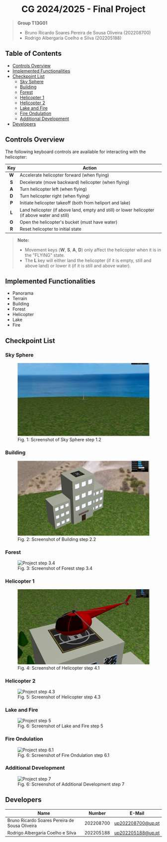 <h1 align="center"> CG 2024/2025 - Final Project</h1>

> **Group T13G01**  
> - Bruno Ricardo Soares Pereira de Sousa Oliveira (202208700)  
> - Rodrigo Albergaria Coelho e Silva (202205188)

<h2>Table of Contents</h2>

- [Controls Overview](#controls-overview)
- [Implemented Functionalities](#implemented-functionalities)
- [Checkpoint List](#checkpoint-list)
  - [Sky Sphere](#sky-sphere)
  - [Building](#building)
  - [Forest](#forest)
  - [Helicopter 1](#helicopter-1)
  - [Helicopter 2](#helicopter-2)
  - [Lake and Fire](#lake-and-fire)
  - [Fire Ondulation](#fire-ondulation)
  - [Additional Development](#additional-development)
- [Developers](#developers)

## Controls Overview

The following keyboard controls are available for interacting with the helicopter:

|  Key  | Action                                                                                          |
| :---: | ----------------------------------------------------------------------------------------------- |
| **W** | Accelerate helicopter forward (when flying)                                                     |
| **S** | Decelerate (move backward) helicopter (when flying)                                             |
| **A** | Turn helicopter left (when flying)                                                              |
| **D** | Turn helicopter right (when flying)                                                             |
| **P** | Initiate helicopter takeoff (both from heliport and lake)                                       |
| **L** | Land helicopter (if above land, empty and still) or lower helicopter (if above water and still) |
| **O** | Open the helicopter's bucket (must have water)                                                  |
| **R** | Reset helicopter to initial state                                                               |

> **Note:**  
> - Movement keys (**W**, **S**, **A**, **D**) only affect the helicopter when it is in the "FLYING" state.
> - The **L** key will either land the helicopter (if it is empty, still and above land) or lower it (if it is still and above water).

## Implemented Functionalities

- Panorama
- Terrain
- Building
- Forest
- Helicopter
- Lake
- Fire

## Checkpoint List

### Sky Sphere

<figure>
    <img src="./screenshots/project-t13g01-1.png" alt="Project step 1.2">
    <figcaption>Fig. 1: Screenshot of Sky Sphere step 1.2</figcaption>
</figure>

### Building

<figure>
    <img src="./screenshots/project-t13g01-2.png" alt="Project step 2.2">
    <figcaption>Fig. 2: Screenshot of Building step 2.2</figcaption>
</figure>

### Forest

<figure>
    <img src="./screenshots/project-t13g01-3.png" alt="Project step 3.4">
    <figcaption>Fig. 3: Screenshot of Forest step 3.4</figcaption>
</figure>

### Helicopter 1

<figure>
    <img src="./screenshots/project-t13g01-4.png" alt="Project step 4.1">
    <figcaption>Fig. 4: Screenshot of Helicopter step 4.1</figcaption>
</figure>

### Helicopter 2

<figure>
    <img src="./screenshots/project-t13g01-5.png" alt="Project step 4.3">
    <figcaption>Fig. 5: Screenshot of Helicopter step 4.3</figcaption>
</figure>

### Lake and Fire

<figure>
    <img src="./screenshots/project-t13g01-6.png" alt="Project step 5">
    <figcaption>Fig. 6: Screenshot of Lake and Fire step 5</figcaption>
</figure>

### Fire Ondulation

<figure>
    <img src="./screenshots/project-t13g01-7.png" alt="Project step 6.1">
    <figcaption>Fig. 6: Screenshot of Fire Ondulation step 6.1</figcaption>
</figure>

### Additional Development

<figure>
    <img src="./screenshots/project-t13g01-8.png" alt="Project step 7">
    <figcaption>Fig. 6: Screenshot of Additional Development step 7</figcaption>
</figure>

## Developers

| Name                                           | Number    | E-Mail            |
| ---------------------------------------------- | --------- | ----------------- |
| Bruno Ricardo Soares Pereira de Sousa Oliveira | 202208700 | up202208700@up.pt |
| Rodrigo Albergaria Coelho e Silva              | 202205188 | up202205188@up.pt |
